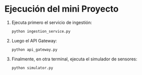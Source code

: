 # Ejecución del mini Proyecto
1. Ejecuta primero el servicio de ingestión:
   ```bash
   python ingestion_service.py
   ```
2. Luego el API Gateway:
   ```bash
   python api_gateway.py
   ```
3. Finalmente, en otra terminal, ejecuta el simulador de sensores:
   ```bash
   python simulator.py
   ```
